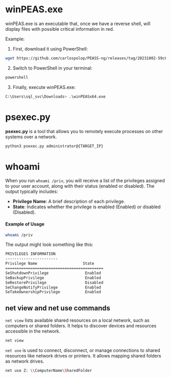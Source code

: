 
# winPEAS.exe <a name="wpeas"></a>

winPEAS.exe is an executable that, once we have a reverse shell, will display files with possible critical information in red.

Example:

1. First, download it using PowerShell:
````bash
wget https://github.com/carlospolop/PEASS-ng/releases/tag/20231002-59c6f6e6
````
2.  Switch to PowerShell in your terminal: 
````bash
powershell
````
3. Finally, execute winPEAS.exe:
````bash
C:\Users\sql_svc\Downloads> .\winPEASx64.exe
````


# psexec.py <a name="pspy"></a>
**psexec.py** is a tool that allows you to remotely execute processes on other systems over a network.

````bash
python3 psexec.py administrator@{TARGET_IP}
````

# whoami
When you run `whoami /priv`, you will receive a list of the privileges assigned to your user account, along with their status (enabled or disabled). The output typically includes:

- **Privilege Name**: A brief description of each privilege.
- **State**: Indicates whether the privilege is enabled (Enabled) or disabled (Disabled).
#### Example of Usage
```bash
whoami /priv
```
The output might look something like this:
```bash
PRIVILEGES INFORMATION
-----------------------
Privilege Name                    State
===========================================
SeShutdownPrivilege                Enabled
SeBackupPrivilege                  Enabled
SeRestorePrivilege                 Disabled
SeChangeNotifyPrivilege            Enabled
SeTakeOwnershipPrivilege           Enabled
```

## net view and net use commands
`net view` lists available shared resources on a local network, such as computers or shared folders. It helps to discover devices and resources accessible in the network.  

```bash
net view
```

`net use` is used to connect, disconnect, or manage connections to shared resources like network drives or printers. It allows mapping shared folders as network drives.  

```bash
net use Z: \\ComputerName\SharedFolder
```